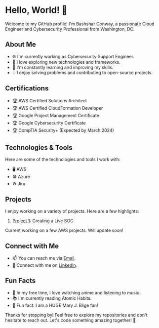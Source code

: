 # Hello, World! 👋

Welcome to my GitHub profile! I'm Bashshar Conway, a passionate Cloud Engineer and Cybersecurity Professional from Washington, DC. 

## About Me

- 🌐 I'm currently working as Cybersecurity Support Engineer.
- 🚀 I love exploring new technologies and frameworks.
- 🌱 I'm constantly learning and improving my skills.
- 💡 I enjoy solving problems and contributing to open-source projects.

## Certifications

- 🏆 AWS Certified Solutions Architect
- 🏆 AWS Certified CloudFormation Developer
- 🏆 Google Project Management Certificate
- 🏆 Google Cybersecurity Certificate
- 🏆 CompTIA Security+ (Expected by March 2024)

## Technologies & Tools

Here are some of the technologies and tools I work with:

- 🖥️ AWS
- 🛠️ Azure
- ⚙️ Jira

## Projects

I enjoy working on a variety of projects. Here are a few highlights:

1. [Project 1](https://github.com/bconway1906/CLOUD-SOC-HONEYNET): Creating a Live SOC

Current working on a few AWS projects. Will update soon!

## Connect with Me

- 📫 You can reach me via [Email](bashsharc@outlook.com).
- 🔗 Connect with me on [LinkedIn](https://www.linkedin.com/in/bashshar-c-257755267/).

## Fun Facts

- 🎸 In my free time, I love watching anime and listening to music.
- 📚 I'm currently reading Atomic Habits.
- 🎨 Fun fact: I am a HUGE Mary J. Blige fan!

Thanks for stopping by! Feel free to explore my repositories and don't hesitate to reach out. Let's code something amazing together! 🚀
